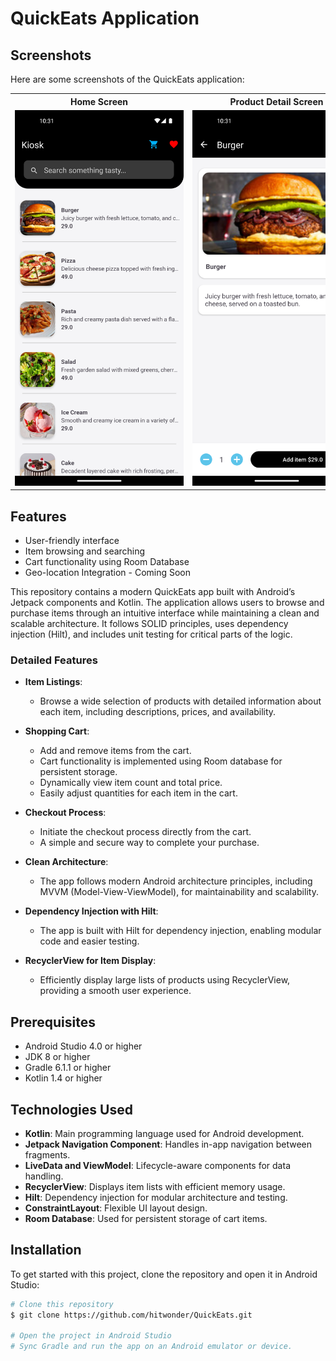 # QuickEats Application

## Screenshots

Here are some screenshots of the QuickEats application:

<table>
  <tr>
    <th>Home Screen</th>
    <th>Product Detail Screen</th>
    <th>Order Summary Screen</th>
    <th>Payment Screen</th>
  </tr>
  <tr>
    <td><img src="https://github.com/hitwonder/QuickEats/blob/main/screenshots/1.png?raw=true" style="max-width: 270px; height: auto;"></td>
    <td><img src="https://github.com/hitwonder/QuickEats/blob/main/screenshots/2.png?raw=true" style="max-width: 270px; height: auto;"></td>
    <td><img src="https://github.com/hitwonder/QuickEats/blob/main/screenshots/3.png?raw=true" style="max-width: 270px; height: auto;"></td>
    <td><img src="https://github.com/hitwonder/QuickEats/blob/main/screenshots/4.png?raw=true" style="max-width: 270px; height: auto;"></td>
  </tr>
</table>

## Features

- User-friendly interface
- Item browsing and searching
- Cart functionality using Room Database
- Geo-location Integration - Coming Soon

This repository contains a modern QuickEats app built with Android’s Jetpack components and Kotlin. The application allows users to browse and purchase items through an intuitive interface while maintaining a clean and scalable architecture. It follows SOLID principles, uses dependency injection (Hilt), and includes unit testing for critical parts of the logic.

### Detailed Features

- **Item Listings**: 
  - Browse a wide selection of products with detailed information about each item, including descriptions, prices, and availability.

- **Shopping Cart**: 
  - Add and remove items from the cart.
  - Cart functionality is implemented using Room database for persistent storage.
  - Dynamically view item count and total price.
  - Easily adjust quantities for each item in the cart.

- **Checkout Process**: 
  - Initiate the checkout process directly from the cart.
  - A simple and secure way to complete your purchase.

- **Clean Architecture**: 
  - The app follows modern Android architecture principles, including MVVM (Model-View-ViewModel), for maintainability and scalability.

- **Dependency Injection with Hilt**: 
  - The app is built with Hilt for dependency injection, enabling modular code and easier testing.

- **RecyclerView for Item Display**: 
  - Efficiently display large lists of products using RecyclerView, providing a smooth user experience.


## Prerequisites

- Android Studio 4.0 or higher
- JDK 8 or higher
- Gradle 6.1.1 or higher
- Kotlin 1.4 or higher

## Technologies Used

- **Kotlin**: Main programming language used for Android development.
- **Jetpack Navigation Component**: Handles in-app navigation between fragments.
- **LiveData and ViewModel**: Lifecycle-aware components for data handling.
- **RecyclerView**: Displays item lists with efficient memory usage.
- **Hilt**: Dependency injection for modular architecture and testing.
- **ConstraintLayout**: Flexible UI layout design.
- **Room Database**: Used for persistent storage of cart items.

## Installation

To get started with this project, clone the repository and open it in Android Studio:

```bash
# Clone this repository
$ git clone https://github.com/hitwonder/QuickEats.git

# Open the project in Android Studio
# Sync Gradle and run the app on an Android emulator or device.
